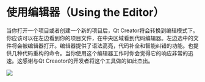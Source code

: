 # 使用编辑器（Using the Editor）

当你打开一个项目或者创建一个新的项目后，Qt Creator将会转换到编辑模式下。你应该可以在左边看到你的项目文件，在中央区域看到代码编辑器。左边选中的文件将会被编辑器打开。编辑器提供了语法高亮，代码补全和智能纠错的功能。也提供几种代码重构的命令。当你使用这个编辑器工作时你会觉得它的响应非常的迅速。这感谢与Qt Creaotor的开发者将这个工具做的如此杰出。

![](http://qmlbook.org/_images/creator-editor.png)
